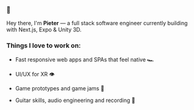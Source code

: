 ### 🖖
Hey there, I'm **Pieter** — a full stack software engineer currently building with Next.js, Expo & Unity 3D.

### Things I love to work on:

- Fast responsive web apps and SPAs that feel native 🏎

- UI/UX for XR 👁

- Game prototypes and game jams 👾

- Guitar skills, audio engineering and recording 🎸
